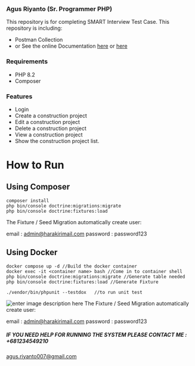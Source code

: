 
### Agus Riyanto (Sr. Programmer PHP)

This repository is for completing SMART Interview Test Case. This repository is including:
- Postman Collection
- or See the online Documentation [here](https://documenter.getpostman.com/view/3445078/2sAXjNZBFG "here") or [here](https://interstellar-meteor-459690.postman.co/workspace/SEMAR-TEAM~6d94f0b7-515b-4366-b9d9-393bbd505c9f/collection/3445078-d50373c3-d8d1-4ac8-8515-7355b4689277?action=share&creator=3445078&active-environment=3445078-0d3ce06b-f02e-49fe-8786-d8130c8966d9 "here")

### Requirements

 - PHP 8.2
 - Composer

### Features
- Login
- Create a construction project
- Edit a construction project
- Delete a construction project
- View a construction project
- Show the construction project list.

# How to Run

## Using Composer

    composer install
    php bin/console doctrine:migrations:migrate
    php bin/console doctrine:fixtures:load

The Fixture / Seed Migration automatically create user:

email : admin@harakirimail.com
password : password123

## Using Docker

    docker compose up -d //Build the docker container
	docker exec -it <container name> bash //Come in to container shell
	php bin/console doctrine:migrations:migrate //Generate table needed
	php bin/console doctrine:fixtures:load //Generate Fixture
	
	./vendor/bin/phpunit --testdox   //to run unit test


![enter image description here](https://i.ibb.co.com/H20NvfJ/unit-test.png)
The Fixture / Seed Migration automatically create user:

email : admin@harakirimail.com
password : password123

##### IF YOU NEED HELP FOR RUNNING THE SYSTEM PLEASE CONTACT ME : +681234549210

agus.riyanto007@gmail.com
